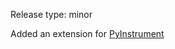 Release type: minor

Added an extension for [PyInstrument](https://github.com/joerick/pyinstrument)

